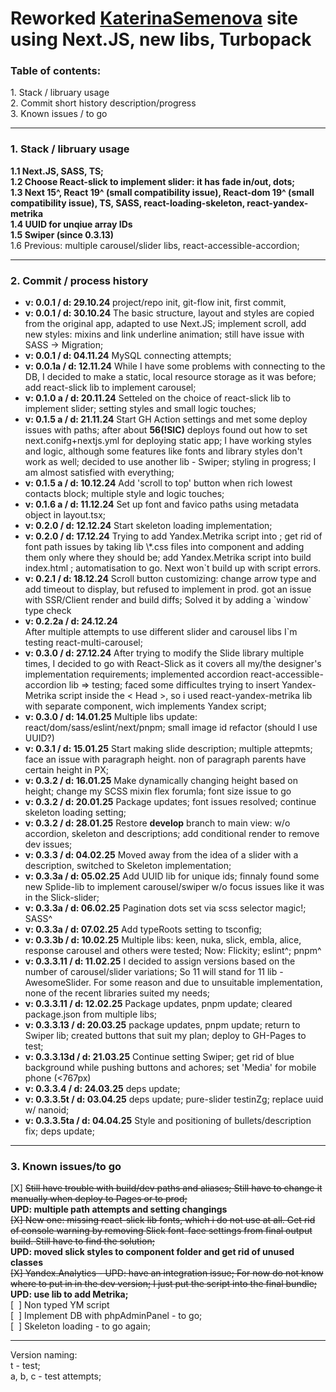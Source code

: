 <h1>Reworked <a href="https://katerinasemenova.ru"> KaterinaSemenova</a> site using Next.JS, new libs, Turbopack</h1>

<h3>Table of contents:</h3>
1. Stack / libruary usage<br>
2. Commit short history description/progress<br>
3. Known issues / to go<br>
<hr>

<h3> 1. Stack / libruary usage</h3>
<b>1.1 Next.JS, SASS, TS;<br>
1.2 Choose React-slick to implement slider: it has fade in/out, dots; <br>
1.3 Next 15^, React 19^ (small compatibility issue), React-dom 19^ (small compatibility issue), TS, SASS, react-loading-skeleton, react-yandex-metrika<br>
1.4 UUID for unqiue array IDs<br>
1.5 Swiper (since 0.3.13)<br></b>
1.6 Previous: multiple carousel/slider libs, react-accessible-accordion;

<hr>

<h3> 2. Commit / process history</h3>
<ul>
<li><b>v: 0.0.1 / d: 29.10.24  </b>   
project/repo init, git-flow init, first commit,</li>
<li><b>v: 0.0.1 / d: 30.10.24</b>     
The basic structure, layout and styles are copied from the original app, adapted to use Next.JS; implement scroll, add new styles: mixins and link underline animation; still have issue with SASS -> Migration;</li>
<li><b>v: 0.0.1 / d: 04.11.24</b> 
MySQL connecting attempts;</li>
<li><b>v: 0.0.1a / d: 12.11.24</b> 
While I have some problems with connecting to the DB, I decided to make a static, local resource storage as it was before; add react-slick lib to implement carousel;</li>
<li><b>v: 0.1.0 a / d: 20.11.24</b> 
Setteled on the choice of react-slick lib to implement slider; setting styles and small logic touches;</li>
<li><b>v: 0.1.5 a / d: 21.11.24</b> 
Start GH Action settings and met some deploy issues with paths; after about <b>56(!SIC)</b> deploys found out how to set next.conifg+nextjs.yml for deploying static app; I have working styles and logic, although some features like fonts and library styles don't work as well; decided to use another lib - Swiper; styling in progress; I am almost satisfied with everything;</li>
<li><b>v: 0.1.5 a / d: 10.12.24</b>
Add 'scroll to top' button when rich lowest contacts block; multiple style and logic touches;</li>
<li><b>v: 0.1.6 a / d: 11.12.24</b>
Set up font and favico paths using metadata object in layout.tsx;</li>
<li><b>v: 0.2.0 / d: 12.12.24</b>
Start skeleton loading implementation;</li>
<li><b>v: 0.2.0 / d: 17.12.24</b>
Trying to add Yandex.Metrika script into <Head>; get rid of font path issues by taking lib \*.css files into component and adding them only where they should be; add Yandex.Metrika script into build index.html ; automatisation to go.
Next won`t build up with script errors. </li>
<li><b>v: 0.2.1 / d: 18.12.24</b> 
Scroll button customizing: change arrow type and add timeout to display, but refused to implement in prod. got an issue with SSR/Client render and build diffs; Solved it by adding a `window` type check
<li><b>v: 0.2.2a / d: 24.12.24</b> </li>
After multiple attempts to use different slider and carousel libs I`m testing react-multi-carousel;</li>
<li><b>v: 0.3.0 / d: 27.12.24</b>
After trying to modify the Slide library multiple times, I decided to go with React-Slick as it covers all my/the designer's implementation requirements;
implemented accordion react-accessible-accordion lib => testing; 
faced some difficultes trying to insert Yandex-Metrika script inside the < Head >, so i used react-yandex-metrika lib with separate component, wich implements Yandex script;</li>
<li><b>v: 0.3.0 / d: 14.01.25</b>
Multiple libs update: react/dom/sass/eslint/next/pnpm; small image id refactor (should I use UUID?)</li>
<li><b>v: 0.3.1 / d: 15.01.25</b>
Start making slide description; multiple attepmts; face an issue with paragraph height. non of paragraph parents have certain height in PX;</li>
<li><b>v: 0.3.2 / d: 16.01.25</b> 
Make dynamically changing height based on <Image> height; change my SCSS mixin flex forumla; font size issue to go</li>
<li><b>v: 0.3.2 / d: 20.01.25</b>
Package updates; font issues resolved; continue skeleton loading setting;</li>
<li><b>v: 0.3.2 / d: 28.01.25</b>
Restore <b>develop</b> branch to main view: w/o accordion, skeleton and descriptions; add conditional render to remove dev issues;</li>
<li><b>v: 0.3.3 / d: 04.02.25</b>
Moved away from the idea of ​​a slider with a description, switched to Skeleton implementation;</li>
<li><b>v: 0.3.3a / d: 05.02.25</b>
Add UUID lib for unique ids; finnaly found some new Splide-lib to implement carousel/swiper w/o focus issues like it was in the Slick-slider;</li>
<li><b>v: 0.3.3a / d: 06.02.25</b>
Pagination dots set via scss selector magic!; SASS^</li>
<li><b>v: 0.3.3a / d: 07.02.25</b>
Add typeRoots setting to tsconfig;</li>
<li><b>v: 0.3.3b / d: 10.02.25</b>
Multiple libs: keen, nuka, slick, embla, alice, response carousel and others were tested; Now: Flickity; eslint^; pnpm^</li>
<li><b>v: 0.3.3.11 / d: 11.02.25</b>
I decided to assign versions based on the number of carousel/slider variations; So 11 will stand for 11 lib - AwesomeSlider. For some reason and due to unsuitable implementation, none of the recent libraries suited my needs;</li>
<li><b>v: 0.3.3.11 / d: 12.02.25</b>
Package updates, pnpm update; cleared package.json from multiple libs;</li>
<li><b>v: 0.3.3.13 / d: 20.03.25</b>
package updates, pnpm update; return to Swiper lib; created buttons that suit my plan; deploy to GH-Pages to test;</li> 
<li><b>v: 0.3.3.13d / d: 21.03.25</b> 
Continue setting Swiper; get rid of blue background while pushing buttons and achores; set 'Media' for mobile phone (<767px)</li> 
<li><b>v: 0.3.3.4 / d: 24.03.25</b> 
deps update;
</li>
<li><b>v: 0.3.3.5t / d: 03.04.25</b> 
deps update; pure-slider testinZg; replace uuid w/ nanoid;
</li>
<li><b>v: 0.3.3.5ta / d: 04.04.25</b> 
Style and positioning of bullets/description fix; deps update;
</li>
</ul>
<hr>
<h3> 3. Known issues/to go</h3>
[X] <del>Still have trouble with build/dev paths and aliases; Still have to change it manually when deploy to Pages or to prod;</del><br>
<b>UPD: multiple path attempts and setting changings</b><br>
<del>[X] New one: missing react-slick lib fonts, which i do not use at all. Get rid of console warning by removing Slick font-face settings from final output build. Still have to find the solution;</del><br>
<b>UPD: moved slick styles to component folder and get rid of unused classes</b><br>
<del>[X] Yandex.Analytics - UPD: have an integration issue; For now do not know where to put in in the dev version; I just put the script into the final bundle;</del><br>
<b>UPD: use lib to add Metrika;</b><br>
[&nbsp;&nbsp;] Non typed YM script<br>
[&nbsp;&nbsp;] Implement DB with phpAdminPanel - to go;<br>
[&nbsp;&nbsp;] Skeleton loading - to go again;
<hr>
Version naming:<br>
t - test;<br>
a, b, c - test attempts;
